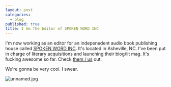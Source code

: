 ```yaml
---
layout: post
categories: 
  - blog
published: true
title: I Am The Editor of SPOKEN WORD INC
---
```



I'm now working as an editor for an indepenedent audio book publishing house called [SPOKEN WORD INC](www.spokenwordinc.com). It's located in Asheville, NC. I've been put in charge of literary acquisitions and launching their blog/lit mag. It's fucking awesome so far. Check [them / us](www.spokenwordinc.com) out. 

We're gonna be very cool. I swear.

![unnamed.jpg]({{site.baseurl}}/media/unnamed.jpg)

